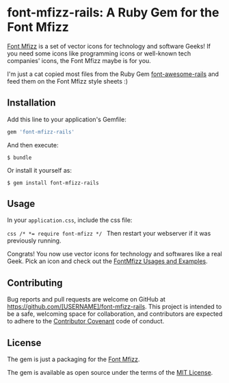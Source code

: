 # font-mfizz-rails: A Ruby Gem for the Font Mfizz

[Font Mfizz](https://github.com/fizzed/font-mfizz) is a set of vector icons for technology and software Geeks! If you need some icons like programming icons or well-known tech companies' icons, the Font Mfizz maybe is for you.

I'm just a cat copied most files from the Ruby Gem [font-awesome-rails](https://github.com/bokmann/font-awesome-rails) and feed them on the Font Mfizz style sheets :)

## Installation

Add this line to your application's Gemfile:

```ruby
gem 'font-mfizz-rails'
```

And then execute:

    $ bundle

Or install it yourself as:

    $ gem install font-mfizz-rails

## Usage

In your `application.css`, include the css file:

``css
/*
 *= require font-mfizz
 */
``
Then restart your webserver if it was previously running.

Congrats! You now use vector icons for technology and softwares like a real Geek. Pick an icon and check out the
[FontMfizz Usages and Examples](http://fizzed.com/oss/font-mfizz).

## Contributing

Bug reports and pull requests are welcome on GitHub at https://github.com/[USERNAME]/font-mfizz-rails. This project is intended to be a safe, welcoming space for collaboration, and contributors are expected to adhere to the [Contributor Covenant](http://contributor-covenant.org) code of conduct.


## License

The gem is just a packaging for the [Font Mfizz](https://github.com/fizzed/font-mfizz).

The gem is available as open source under the terms of the [MIT License](http://opensource.org/licenses/MIT).

